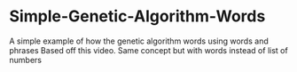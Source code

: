 # Simple-Genetic-Algorithm-Words
A simple example of how the genetic algorithm words using words and phrases
Based off this video. Same concept but with words instead of list of numbers
